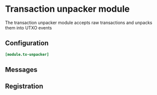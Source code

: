 # Transaction unpacker module

The transaction unpacker module accepts raw transactions and unpacks them into UTXO events

## Configuration

```toml
[module.tx-unpacker]
```

## Messages


## Registration

